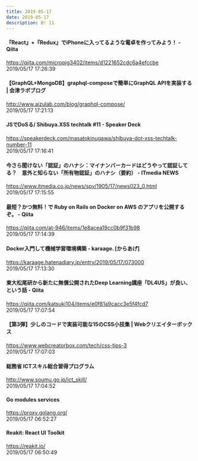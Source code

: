 ```yaml
---
title: 2019-05-17
date: 2019-05-17
description: B! 11
---
```


#### 『React』+『Redux』でiPhoneに入ってるような電卓を作ってみよう！ - Qiita
https://qiita.com/micropig3402/items/d1221652cdc6a4efccbe<br>
2019/05/17 17:26:39<br>


####   【GraphQL+MongoDB】graphql-composeで簡単にGraphQL APIを実装する | 会津ラボブログ
http://www.aizulab.com/blog/graphql-compose/<br>
2019/05/17 17:21:13<br>


#### JSでDoSる/ Shibuya.XSS techtalk #11 - Speaker Deck
https://speakerdeck.com/masatokinugawa/shibuya-dot-xss-techtalk-number-11<br>
2019/05/17 17:16:41<br>


#### 今さら聞けない「認証」のハナシ：マイナンバーカードはどうやって認証してる？　意外と知らない「所有物認証」のハナシ（要約） - ITmedia NEWS
https://www.itmedia.co.jp/news/spv/1905/17/news023_0.html<br>
2019/05/17 17:15:55<br>


#### 最短？かつ無料！で Ruby on Rails on Docker on AWS のアプリを公開するぞ。 - Qiita
https://qiita.com/at-946/items/1e8acea19cc0b9f31b98<br>
2019/05/17 17:14:39<br>


#### Docker入門して機械学習環境構築 - karaage. [からあげ]
https://karaage.hatenadiary.jp/entry/2019/05/17/073000<br>
2019/05/17 17:13:30<br>


#### 東大松尾研から新たに無償公開されたDeep Learning講座「DL4US」が良い、という話 - Qiita
https://qiita.com/katsuki104/items/e0f81a9cacc3e5f4fcd7<br>
2019/05/17 17:07:54<br>


#### 【第3弾】少しのコードで実装可能な15のCSS小技集 |  Webクリエイターボックス
https://www.webcreatorbox.com/tech/css-tips-3<br>
2019/05/17 17:07:03<br>


#### 総務省 ICTスキル総合習得プログラム
http://www.soumu.go.jp/ict_skill/<br>
2019/05/17 17:04:52<br>


#### Go modules services
https://proxy.golang.org/<br>
2019/05/17 06:52:27<br>


#### Reakit: React UI Toolkit
https://reakit.io/<br>
2019/05/17 06:50:49<br>


